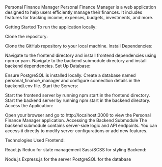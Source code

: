 Personal Finance Manager
Personal Finance Manager is a web application designed to help users efficiently manage their finances. It includes features for tracking income, expenses, budgets, investments, and more.

Getting Started
To run the application locally:

Clone the repository:

Clone the GitHub repository to your local machine.
Install Dependencies:

Navigate to the frontend directory and install frontend dependencies using npm or yarn.
Navigate to the backend submodule directory and install backend dependencies.
Set Up Database:

Ensure PostgreSQL is installed locally.
Create a database named personal_finance_manager and configure connection details in the backend/.env file.
Start the Servers:

Start the frontend server by running npm start in the frontend directory.
Start the backend server by running npm start in the backend directory.
Access the Application:

Open your browser and go to http://localhost:3000 to view the Personal Finance Manager application.
Accessing the Backend Submodule
The backend submodule contains server-side logic and API endpoints. You can access it directly to modify server configurations or add new features.

Technologies Used
Frontend:

React.js
Redux for state management
Sass/SCSS for styling
Backend:

Node.js
Express.js for the server
PostgreSQL for the database
